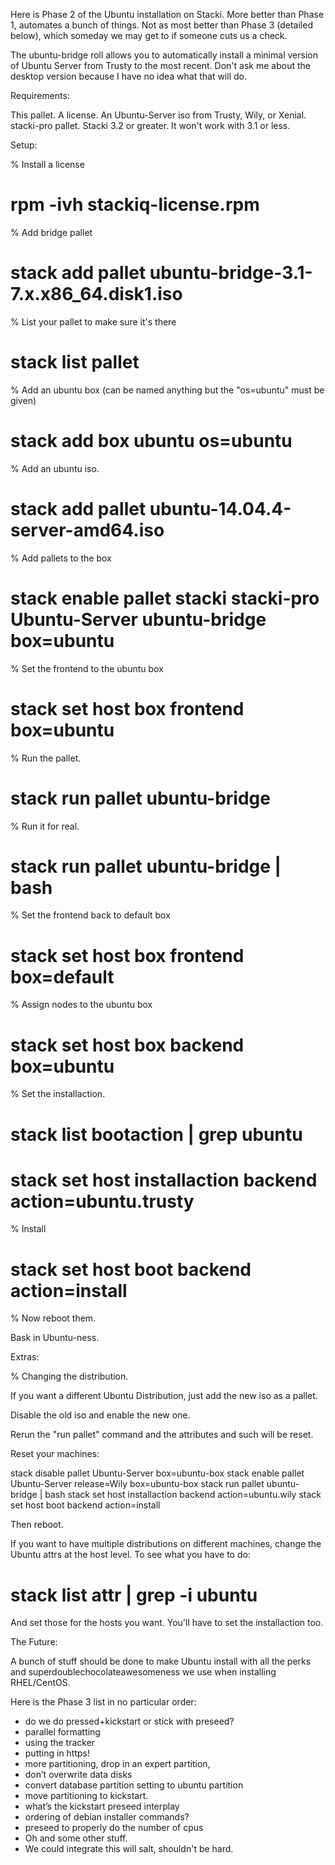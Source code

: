 Here is Phase 2 of the Ubuntu installation on Stacki.
More better than Phase 1, automates a bunch of things.
Not as most better than Phase 3 (detailed below), 
which someday we may get to if someone cuts us a check.

The ubuntu-bridge roll allows you to automatically
install a minimal version of Ubuntu Server from Trusty 
to the most recent.  Don't ask me about the desktop 
version because I have no idea what that will do. 

Requirements:

This pallet.
A license.
An Ubuntu-Server iso from Trusty, Wily, or Xenial.
stacki-pro pallet.
Stacki 3.2 or greater. It won't work with 3.1 or less.

Setup:

% Install a license

# rpm -ivh stackiq-license.rpm

% Add bridge pallet

# stack add pallet ubuntu-bridge-3.1-7.x.x86_64.disk1.iso 

% List your pallet to make sure it's there

# stack list pallet

% Add an ubuntu box (can be named anything but the "os=ubuntu" must be given)

# stack add box ubuntu os=ubuntu

% Add an ubuntu iso.

#  stack add pallet ubuntu-14.04.4-server-amd64.iso

% Add pallets to the box

# stack enable pallet stacki stacki-pro Ubuntu-Server ubuntu-bridge box=ubuntu

% Set the frontend to the ubuntu box

# stack set host box frontend box=ubuntu

% Run the pallet.

# stack run pallet ubuntu-bridge

% Run it for real.

# stack run pallet ubuntu-bridge | bash

% Set the frontend back to default box

# stack set host box frontend box=default

% Assign nodes to the ubuntu box

# stack set host box backend box=ubuntu

% Set the installaction.

# stack list bootaction | grep ubuntu
# stack set host installaction backend action=ubuntu.trusty

% Install
# stack set host boot backend action=install

% Now reboot them.

Bask in Ubuntu-ness.


Extras:

% Changing the distribution.

If you want a different Ubuntu Distribution, just add the new iso 
as a pallet. 

Disable the old iso and enable the new one.

Rerun the "run pallet" command and the attributes and such will
be reset.

Reset your machines:

stack disable pallet Ubuntu-Server box=ubuntu-box
stack enable pallet Ubuntu-Server release=Wily box=ubuntu-box
stack run pallet ubuntu-bridge | bash
stack set host installaction backend action=ubuntu.wily
stack set host boot backend action=install

Then reboot.

If you want to have multiple distributions on different machines, 
change the Ubuntu attrs at the host level. To see what you have to 
do:

# stack list attr | grep -i ubuntu

And set those for the hosts you want.
You'll have to set the installaction too.

The Future:

A bunch of stuff should be done to make Ubuntu install with all 
the perks and superdoublechocolateawesomeness we use when 
installing RHEL/CentOS.

Here is the Phase 3 list in no particular order:

- do we do pressed+kickstart or stick with preseed?
- parallel formatting
- using the tracker
- putting in https!
- more partitioning, drop in an expert partition, 
- don’t overwrite data disks 
- convert database partition setting to ubuntu partition
- move partitioning to kickstart.
- what’s the kickstart preseed interplay
- ordering of debian installer commands?
- preseed to properly do the number of cpus
- Oh and some other stuff.
- We could integrate this will salt, shouldn't be hard.
